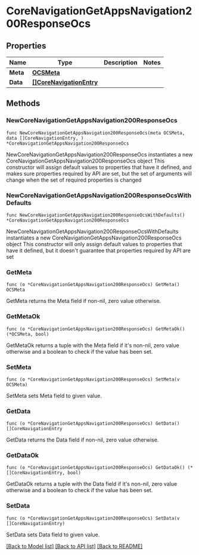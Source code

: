 # CoreNavigationGetAppsNavigation200ResponseOcs

## Properties

Name | Type | Description | Notes
------------ | ------------- | ------------- | -------------
**Meta** | [**OCSMeta**](OCSMeta.md) |  | 
**Data** | [**[]CoreNavigationEntry**](CoreNavigationEntry.md) |  | 

## Methods

### NewCoreNavigationGetAppsNavigation200ResponseOcs

`func NewCoreNavigationGetAppsNavigation200ResponseOcs(meta OCSMeta, data []CoreNavigationEntry, ) *CoreNavigationGetAppsNavigation200ResponseOcs`

NewCoreNavigationGetAppsNavigation200ResponseOcs instantiates a new CoreNavigationGetAppsNavigation200ResponseOcs object
This constructor will assign default values to properties that have it defined,
and makes sure properties required by API are set, but the set of arguments
will change when the set of required properties is changed

### NewCoreNavigationGetAppsNavigation200ResponseOcsWithDefaults

`func NewCoreNavigationGetAppsNavigation200ResponseOcsWithDefaults() *CoreNavigationGetAppsNavigation200ResponseOcs`

NewCoreNavigationGetAppsNavigation200ResponseOcsWithDefaults instantiates a new CoreNavigationGetAppsNavigation200ResponseOcs object
This constructor will only assign default values to properties that have it defined,
but it doesn't guarantee that properties required by API are set

### GetMeta

`func (o *CoreNavigationGetAppsNavigation200ResponseOcs) GetMeta() OCSMeta`

GetMeta returns the Meta field if non-nil, zero value otherwise.

### GetMetaOk

`func (o *CoreNavigationGetAppsNavigation200ResponseOcs) GetMetaOk() (*OCSMeta, bool)`

GetMetaOk returns a tuple with the Meta field if it's non-nil, zero value otherwise
and a boolean to check if the value has been set.

### SetMeta

`func (o *CoreNavigationGetAppsNavigation200ResponseOcs) SetMeta(v OCSMeta)`

SetMeta sets Meta field to given value.


### GetData

`func (o *CoreNavigationGetAppsNavigation200ResponseOcs) GetData() []CoreNavigationEntry`

GetData returns the Data field if non-nil, zero value otherwise.

### GetDataOk

`func (o *CoreNavigationGetAppsNavigation200ResponseOcs) GetDataOk() (*[]CoreNavigationEntry, bool)`

GetDataOk returns a tuple with the Data field if it's non-nil, zero value otherwise
and a boolean to check if the value has been set.

### SetData

`func (o *CoreNavigationGetAppsNavigation200ResponseOcs) SetData(v []CoreNavigationEntry)`

SetData sets Data field to given value.



[[Back to Model list]](../README.md#documentation-for-models) [[Back to API list]](../README.md#documentation-for-api-endpoints) [[Back to README]](../README.md)


